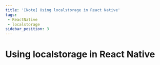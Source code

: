 ```yaml
---
title: '[Note] Using localstorage in React Native'
tags:
 - ReactNative
 - localstorage
sidebar_position: 3
---
```


# Using localstorage in React Native